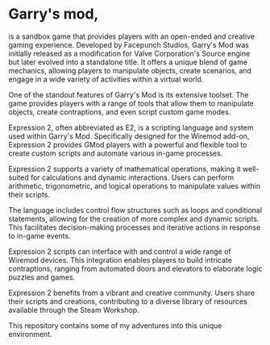 # Garry's mod,

is a sandbox game that provides players with an open-ended and creative gaming experience. Developed by Facepunch Studios, Garry's Mod was initially released as a modification for Valve Corporation's Source engine but later evolved into a standalone title. It offers a unique blend of game mechanics, allowing players to manipulate objects, create scenarios, and engage in a wide variety of activities within a virtual world.

One of the standout features of Garry's Mod is its extensive toolset. The game provides players with a range of tools that allow them to manipulate objects, create contraptions, and even script custom game modes.

Expression 2, often abbreviated as E2, is a scripting language and system used within Garry's Mod. Specifically designed for the Wiremod add-on, Expression 2 provides GMod players with a powerful and flexible tool to create custom scripts and automate various in-game processes.

Expression 2 supports a variety of mathematical operations, making it well-suited for calculations and dynamic interactions. Users can perform arithmetic, trigonometric, and logical operations to manipulate values within their scripts.

The language includes control flow structures such as loops and conditional statements, allowing for the creation of more complex and dynamic scripts. This facilitates decision-making processes and iterative actions in response to in-game events.

Expression 2 scripts can interface with and control a wide range of Wiremod devices. This integration enables players to build intricate contraptions, ranging from automated doors and elevators to elaborate logic puzzles and games.

Expression 2 benefits from a vibrant and creative community. Users share their scripts and creations, contributing to a diverse library of resources available through the Steam Workshop.

This repository contains some of my adventures into this unique environment. 
